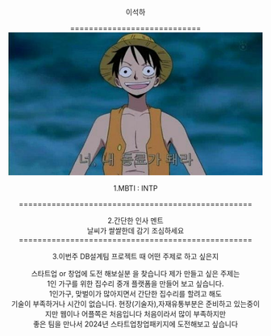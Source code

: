 <center>이석하<center>

============================
<img src="./img.jpg">

1.MBTI : INTP

==================================================
<center>2.간단한 인사 멘트<center>  
<center>날씨가 쌀쌀한데 감기 조심하세요<center>  
==================================================


3.이번주 DB설계팀 프로젝트 때 어떤 주제로 하고 싶은지  


스타트업 or 창업에 도전 해보실분 을 찾습니다
제가 만들고 싶은 주제는  
1인 가구를 위한 집수리 중개 플랫폼을 만들어 보고 싶습니다.  
1인가구, 맞벌이가 많아지면서 간단한 집수리를 할려고 해도  
기술이 부족하거나 시간이 없습니다. 
현장(기술자),자재유통부분은 
준비하고 있는중이지만
웹이나 어플쪽은  처음입니다
처음이라서 많이 부족하지만   
좋은 팀을 만나서 2024년 스타트업창업패키지에 도전해보고 싶습니다

